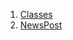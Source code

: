 1.  [Classes](widgets_post_widget/#classes)
2.  [NewsPost](widgets_post_widget/NewsPost-class.html)
